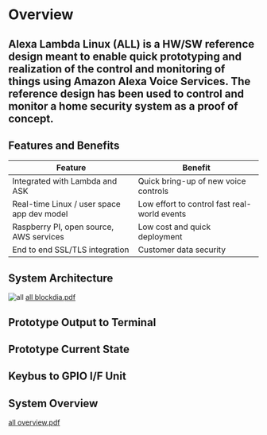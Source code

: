 # Overview
## Alexa Lambda Linux (ALL) is a HW/SW reference design meant to enable quick prototyping and realization of the control and monitoring of things using Amazon Alexa Voice Services. The reference design has been used to control and monitor a home security system as a proof of concept.

## Features and Benefits
Feature | Benefit
------------ | -------------
Integrated with Lambda and ASK | Quick bring-up of new voice controls
Real-time Linux / user space app dev model | Low effort to control fast real-world events
Raspberry PI, open source, AWS services | Low cost and quick deployment
End to end SSL/TLS integration | Customer data security

## System Architecture
![all](https://cloud.githubusercontent.com/assets/12125472/11692383/0e4a623e-9e54-11e5-8a78-b6fdf3eb9ba2.png)
[all blockdia.pdf](https://github.com/goruck/all/files/57052/all.blockdia.pdf)

## Prototype Output to Terminal

## Prototype Current State

## Keybus to GPIO I/F Unit

## System Overview
[all overview.pdf](https://github.com/goruck/all/files/57059/all.overview.pdf)
